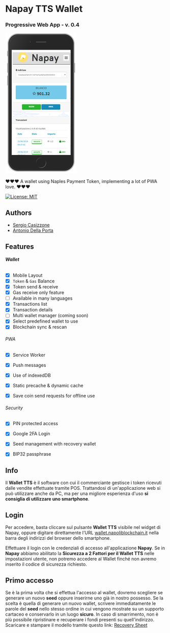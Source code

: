 # Napay TTS Wallet

### Progressive Web App - v. 0.4

![Screenshot of Napay TTS PWA app](images/screenshot-wallet.png)



❤️❤️❤️ A wallet using Naples Payment Token, implementing a lot of PWA love. ❤️❤️❤️

[![License: MIT](https://img.shields.io/badge/License-MIT-lightgrey.svg)](https://opensource.org/licenses/MIT)



## Authors

- [Sergio Casizzone](https://sergiocasizzone.it)
- [Antonio Della Porta](mailto:antonio@dellaporta.it)



## Features

###### **Wallet**

- [x] Mobile Layout
- [x] `Token` & `Gas` Balance
- [x] Token send & receive
- [x] Gas receive only feature
- [ ] Available in many languages
- [x] Transactions list
- [x] Transaction details
- [ ] Multi wallet manager (coming soon)
- [x] Select predefined wallet to use
- [x] Blockchain sync & rescan

###### PWA

- [x] Service Worker
- [x] Push messages
- [x] Use of indexedDB
- [x] Static precache & dynamic cache
- [x] Save coin send requests for offline use

  [^1]: when the app returns on-line, memorized requests will be executed!

###### Security

- [x] PIN protected access
- [x] Google 2FA Login
- [x] Seed management with recovery wallet
- [x] BIP32 passphrase


## Info

Il **Wallet TTS** è il software con cui il commerciante gestisce i token ricevuti dalle vendite effettuate tramite POS. Trattandosi di un'applicazione web si può utilizzare anche da PC, ma per una migliore esperienza d'uso **si consiglia di utilizzare uno smartphone**.



## Login

Per accedere, basta cliccare sul pulsante **Wallet TTS** visibile nel widget di Napay, oppure digitare direttamente l'URL [wallet.napoliblockchain.it](https://wallet.napoliblockchain.it) nella barra degli indirizzi del browser dello smartphone.


Effettuare il login con le credenziali di accesso all'applicazione **Napay**. Se in **Napay** abbiamo abilitato la **Sicurezza a 2 Fattori per il Wallet TTS** nelle impostazioni utente, non potremo accedere al Wallet finché non avremo inserito il codice di sicurezza richiesto.


## Primo accesso

Se è la prima volta che si effettua l'accesso al wallet, dovremo scegliere se generare un nuovo **seed** oppure inserirne uno già in nostro possesso. Se la scelta è quella di generare un nuovo wallet, scrivere immediatamente le parole del **seed** nello stesso ordine in cui vengono mostrate su un supporto cartaceo e conservarlo in un luogo **sicuro**. In caso di smarrimento, non è più possibile ripristinare e recuperare i fondi presenti su quell'indirizzo. Scaricare e stampare il modello tramite questo link: [Recovery Sheet](RECOVERY_SHEET.pdf)
